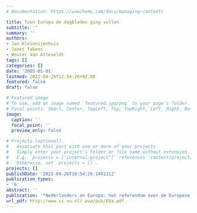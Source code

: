 ```yaml
---
# Documentation: https://wowchemy.com/docs/managing-content/

title: Toen Europa de dagbladen ging vullen
subtitle: ''
summary: ''
authors:
- Jan Kleinnijenhuis
- Janet Takens
- Wouter Van Atteveldt
tags: []
categories: []
date: '2005-01-01'
lastmod: 2022-04-26T12:54:26+02:00
featured: false
draft: false

# Featured image
# To use, add an image named `featured.jpg/png` to your page's folder.
# Focal points: Smart, Center, TopLeft, Top, TopRight, Left, Right, BottomLeft, Bottom, BottomRight.
image:
  caption: ''
  focal_point: ''
  preview_only: false

# Projects (optional).
#   Associate this post with one or more of your projects.
#   Simply enter your project's folder or file name without extension.
#   E.g. `projects = ["internal-project"]` references `content/project/deep-learning/index.md`.
#   Otherwise, set `projects = []`.
projects: []
publishDate: '2022-04-26T10:54:26.149131Z'
publication_types:
- '6'
abstract: ''
publication: '*Nederlanders en Europa: het referendum over de Europese grondwet*'
url_pdf: http://www.cs.vu.nl/ wva/pub/EUa.pdf
---
```


